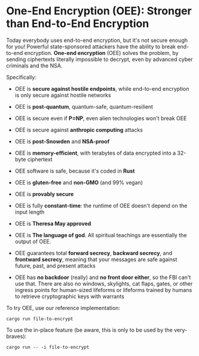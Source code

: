 # One-End Encryption (OEE): Stronger than End-to-End Encryption

Today everybody uses end-to-end encryption, but it's not secure enough
for you! Powerful state-sponsored attackers have the ability to break
end-to-end encryption. **One-end encryption** (OEE) solves the problem, by
sending ciphertexts literally impossible to decrypt, even by advanced
cyber criminals and the NSA.

Specifically:

* OEE is **secure against hostile endpoints**, while end-to-end encryption
  is only secure against hostile networks

* OEE is **post-quantum**, quantum-safe, quantum-resilient 

* OEE is secure even if **P=NP**, even alien technologies won't break OEE

* OEE is secure against **anthropic computing** attacks

* OEE is **post-Snowden** and **NSA-proof**

* OEE is **memory-efficient**, with terabytes of data encrypted into a
  32-byte ciphertext

* OEE software is safe, because it's coded in **Rust**

* OEE is **gluten-free** and **non-GMO** (and 99% vegan)

* OEE is **provably secure** 

* OEE is fully **constant-time**: the runtime of OEE doesn't depend on
  the input length 
  
* OEE is **Theresa May approved**

* OEE is **The language of god**. All spiritual teachings are essentially
  the output of OEE.

* OEE guarantees total **forward secrecy**, **backward secrecy**, and
  **frontward secrecy**, meaning that your messages are safe against
  future, past, and present attacks

* OEE has **no backdoor** (really) and **no front door either**, so the
  FBI can't use that. There are also no windows, skylights, cat flaps,
  gates, or other ingress points for human-sized lifeforms or lifeforms
  trained by humans to retrieve cryptographic keys with warrants


To try OEE, use our reference implementation:

```
cargo run file-to-encrypt
```

To use the in-place feature (be aware, this is only to be used by the very-braves):

```
cargo run -- -i file-to-encrypt
```
